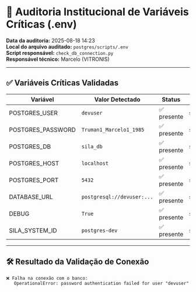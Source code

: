 # 🧾 Auditoria Institucional de Variáveis Críticas (.env)

**Data da auditoria:** 2025-08-18 14:23  
**Local do arquivo auditado:** `postgres/scripts/.env`  
**Script responsável:** `check_db_connection.py`  
**Responsável técnico:** Marcelo (VITRONIS)

---

## ✅ Variáveis Críticas Validadas

| Variável           | Valor Detectado               | Status       | Origem               |
|--------------------|-------------------------------|--------------|----------------------|
| POSTGRES_USER      | `devuser`                     | ✅ presente   | scripts/.env         |
| POSTGRES_PASSWORD  | `Truman1_Marcelo1_1985`       | ✅ presente   | scripts/.env         |
| POSTGRES_DB        | `sila_db`                     | ✅ presente   | scripts/.env         |
| POSTGRES_HOST      | `localhost`                   | ✅ presente   | scripts/.env         |
| POSTGRES_PORT      | `5432`                        | ✅ presente   | scripts/.env         |
| DATABASE_URL       | `postgresql://devuser:...`    | ✅ presente   | scripts/.env         |
| DEBUG              | `True`                        | ✅ presente   | scripts/.env         |
| SILA_SYSTEM_ID     | `postgres-dev`             | ✅ presente   | scripts/.env         |

---

## 🛠️ Resultado da Validação de Conexão

```text
❌ Falha na conexão com o banco:
   OperationalError: password authentication failed for user "devuser"
